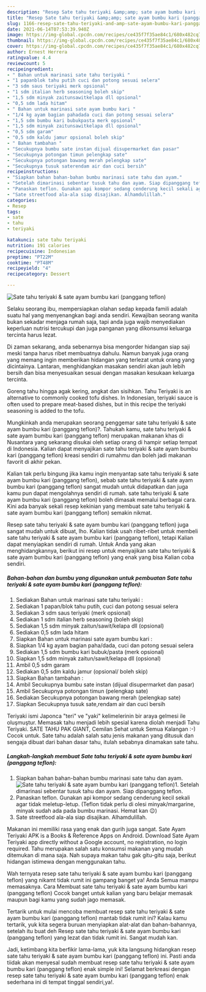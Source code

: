 ```yaml
---
description: "Resep Sate tahu teriyaki &amp;amp; sate ayam bumbu kari (panggang teflon) yang nikmat dan Mudah Dibuat"
title: "Resep Sate tahu teriyaki &amp;amp; sate ayam bumbu kari (panggang teflon) yang nikmat dan Mudah Dibuat"
slug: 1166-resep-sate-tahu-teriyaki-and-amp-sate-ayam-bumbu-kari-panggang-teflon-yang-nikmat-dan-mudah-dibuat
date: 2021-06-14T07:53:39.940Z
image: https://img-global.cpcdn.com/recipes/ce435f7f35ae84c1/680x482cq70/sate-tahu-teriyaki-sate-ayam-bumbu-kari-panggang-teflon-foto-resep-utama.jpg
thumbnail: https://img-global.cpcdn.com/recipes/ce435f7f35ae84c1/680x482cq70/sate-tahu-teriyaki-sate-ayam-bumbu-kari-panggang-teflon-foto-resep-utama.jpg
cover: https://img-global.cpcdn.com/recipes/ce435f7f35ae84c1/680x482cq70/sate-tahu-teriyaki-sate-ayam-bumbu-kari-panggang-teflon-foto-resep-utama.jpg
author: Ernest Herrera
ratingvalue: 4.4
reviewcount: 5
recipeingredient:
- " Bahan untuk marinasi sate tahu teriyaki "
- "1 papanblok tahu putih cuci dan potong sesuai selera"
- "3 sdm saus teriyaki merk opsional"
- "1 sdm italian herb seasoning boleh skip"
- "1,5 sdm minyak zaitunsawitkelapa dll opsional"
- "0,5 sdm lada hitam"
- " Bahan untuk marinasi sate ayam bumbu kari "
- "1/4 kg ayam bagian pahadada cuci dan potong sesuai selera"
- "1,5 sdm bumbu kari bubukpasta merk opsional"
- "1,5 sdm minyak zaitunsawitkelapa dll opsional"
- "0,5 sdm garam"
- "0,5 sdm kaldu jamur opsional boleh skip"
- " Bahan tambahan "
- "Secukupnya bumbu sate instan dijual disupermarket dan pasar"
- "Secukupnya potongan timun pelengkap sate"
- "Secukupnya potongan bawang merah pelengkap sate"
- "Secukupnya tusuk saterendam air dan cuci bersih"
recipeinstructions:
- "Siapkan bahan bahan-bahan bumbu marinasi sate tahu dan ayam."
- "Setelah dimarinasi sebentar tusuk tahu dan ayam. Siap dipanggang teflon."
- "Panaskan teflon. Gunakan api kompor sedang cenderung kecil sekali agar tidak meletup-letup. (Teflon tidak perlu di olesi minyak/margarine, minyak sudah ada pada bumbu marinasi. Hemat kan 😉)"
- "Sate streetfood ala-ala siap disajikan. Alhamdulillah."
categories:
- Resep
tags:
- sate
- tahu
- teriyaki

katakunci: sate tahu teriyaki 
nutrition: 191 calories
recipecuisine: Indonesian
preptime: "PT22M"
cooktime: "PT48M"
recipeyield: "4"
recipecategory: Dessert

---
```



![Sate tahu teriyaki &amp; sate ayam bumbu kari (panggang teflon)](https://img-global.cpcdn.com/recipes/ce435f7f35ae84c1/680x482cq70/sate-tahu-teriyaki-sate-ayam-bumbu-kari-panggang-teflon-foto-resep-utama.jpg)

Selaku seorang ibu, mempersiapkan olahan sedap kepada famili adalah suatu hal yang menyenangkan bagi anda sendiri. Kewajiban seorang  wanita bukan sekadar menjaga rumah saja, tapi anda juga wajib menyediakan keperluan nutrisi tercukupi dan juga panganan yang dikonsumsi keluarga tercinta harus lezat.

Di zaman  sekarang, anda sebenarnya bisa mengorder hidangan siap saji meski tanpa harus ribet membuatnya dahulu. Namun banyak juga orang yang memang ingin memberikan hidangan yang terlezat untuk orang yang dicintainya. Lantaran, menghidangkan masakan sendiri akan jauh lebih bersih dan bisa menyesuaikan sesuai dengan masakan kesukaan keluarga tercinta. 

Goreng tahu hingga agak kering, angkat dan sisihkan. Tahu Teriyaki is an alternative to commonly cooked tofu dishes. In Indonesian, teriyaki sauce is often used to prepare meat-based dishes, but in this recipe the teriyaki seasoning is added to the tofu.

Mungkinkah anda merupakan seorang penggemar sate tahu teriyaki &amp; sate ayam bumbu kari (panggang teflon)?. Tahukah kamu, sate tahu teriyaki &amp; sate ayam bumbu kari (panggang teflon) merupakan makanan khas di Nusantara yang sekarang disukai oleh setiap orang di hampir setiap tempat di Indonesia. Kalian dapat menyajikan sate tahu teriyaki &amp; sate ayam bumbu kari (panggang teflon) kreasi sendiri di rumahmu dan boleh jadi makanan favorit di akhir pekan.

Kalian tak perlu bingung jika kamu ingin menyantap sate tahu teriyaki &amp; sate ayam bumbu kari (panggang teflon), sebab sate tahu teriyaki &amp; sate ayam bumbu kari (panggang teflon) sangat mudah untuk didapatkan dan juga kamu pun dapat mengolahnya sendiri di rumah. sate tahu teriyaki &amp; sate ayam bumbu kari (panggang teflon) boleh dimasak memalui berbagai cara. Kini ada banyak sekali resep kekinian yang membuat sate tahu teriyaki &amp; sate ayam bumbu kari (panggang teflon) semakin nikmat.

Resep sate tahu teriyaki &amp; sate ayam bumbu kari (panggang teflon) juga sangat mudah untuk dibuat, lho. Kalian tidak usah ribet-ribet untuk membeli sate tahu teriyaki &amp; sate ayam bumbu kari (panggang teflon), tetapi Kalian dapat menyiapkan sendiri di rumah. Untuk Anda yang akan menghidangkannya, berikut ini resep untuk menyajikan sate tahu teriyaki &amp; sate ayam bumbu kari (panggang teflon) yang enak yang bisa Kalian coba sendiri.

<!--inarticleads1-->

##### Bahan-bahan dan bumbu yang digunakan untuk pembuatan Sate tahu teriyaki &amp; sate ayam bumbu kari (panggang teflon):

1. Sediakan  Bahan untuk marinasi sate tahu teriyaki :
1. Sediakan 1 papan/blok tahu putih, cuci dan potong sesuai selera
1. Sediakan 3 sdm saus teriyaki (merk opsional)
1. Sediakan 1 sdm italian herb seasoning (boleh skip)
1. Sediakan 1,5 sdm minyak zaitun/sawit/kelapa dll (opsional)
1. Sediakan 0,5 sdm lada hitam
1. Siapkan  Bahan untuk marinasi sate ayam bumbu kari :
1. Siapkan 1/4 kg ayam bagian paha/dada, cuci dan potong sesuai selera
1. Sediakan 1,5 sdm bumbu kari bubuk/pasta (merk opsional)
1. Siapkan 1,5 sdm minyak zaitun/sawit/kelapa dll (opsional)
1. Ambil 0,5 sdm garam
1. Sediakan 0,5 sdm kaldu jamur (opsional/ boleh skip)
1. Siapkan  Bahan tambahan :
1. Ambil Secukupnya bumbu sate instan (dijual disupermarket dan pasar)
1. Ambil Secukupnya potongan timun (pelengkap sate)
1. Sediakan Secukupnya potongan bawang merah (pelengkap sate)
1. Siapkan Secukupnya tusuk sate,rendam air dan cuci bersih


Teriyaki ismi Japonca &#34;teri&#34; ve &#34;yaki&#34; kelimelerinin bir araya gelmesi ile oluşmuştur. Memasak tahu menjadi lebih spesial karena diolah menjadi Tahu Teriyaki. SATE TAHU PAK GIANT, Cemilan Sehat untuk Semua Kalangan :-) Cocok untuk. Sate tahu adalah salah satu jenis makanan yang ditusuk dan sengaja dibuat dari bahan dasar tahu, itulah sebabnya dinamakan sate tahu. 

<!--inarticleads2-->

##### Langkah-langkah membuat Sate tahu teriyaki &amp; sate ayam bumbu kari (panggang teflon):

1. Siapkan bahan bahan-bahan bumbu marinasi sate tahu dan ayam.
<img src="https://img-global.cpcdn.com/steps/49c5a7978bee54f4/160x128cq70/sate-tahu-teriyaki-sate-ayam-bumbu-kari-panggang-teflon-langkah-memasak-1-foto.jpg" alt="Sate tahu teriyaki &amp; sate ayam bumbu kari (panggang teflon)">1. Setelah dimarinasi sebentar tusuk tahu dan ayam. Siap dipanggang teflon.
1. Panaskan teflon. Gunakan api kompor sedang cenderung kecil sekali agar tidak meletup-letup. (Teflon tidak perlu di olesi minyak/margarine, minyak sudah ada pada bumbu marinasi. Hemat kan 😉)
1. Sate streetfood ala-ala siap disajikan. Alhamdulillah.


Makanan ini memiliki rasa yang enak dan gurih juga sangat. Sate Ayam Teriyaki APK is a Books &amp; Reference Apps on Android. Download Sate Ayam Teriyaki app directly without a Google account, no registration, no login required. Tahu merupakan salah satu konsumsi makanan yang mudah ditemukan di mana saja. Nah supaya makan tahu gak gitu-gitu saja, berikut hidangan istimewa dengan menggunakan tahu. 

Wah ternyata resep sate tahu teriyaki &amp; sate ayam bumbu kari (panggang teflon) yang nikamt tidak rumit ini gampang banget ya! Anda Semua mampu memasaknya. Cara Membuat sate tahu teriyaki &amp; sate ayam bumbu kari (panggang teflon) Cocok banget untuk kalian yang baru belajar memasak maupun bagi kamu yang sudah jago memasak.

Tertarik untuk mulai mencoba membuat resep sate tahu teriyaki &amp; sate ayam bumbu kari (panggang teflon) mantab tidak rumit ini? Kalau kamu tertarik, yuk kita segera buruan menyiapkan alat-alat dan bahan-bahannya, setelah itu buat deh Resep sate tahu teriyaki &amp; sate ayam bumbu kari (panggang teflon) yang lezat dan tidak rumit ini. Sangat mudah kan. 

Jadi, ketimbang kita berfikir lama-lama, yuk kita langsung hidangkan resep sate tahu teriyaki &amp; sate ayam bumbu kari (panggang teflon) ini. Pasti anda tiidak akan menyesal sudah membuat resep sate tahu teriyaki &amp; sate ayam bumbu kari (panggang teflon) enak simple ini! Selamat berkreasi dengan resep sate tahu teriyaki &amp; sate ayam bumbu kari (panggang teflon) enak sederhana ini di tempat tinggal sendiri,ya!.

